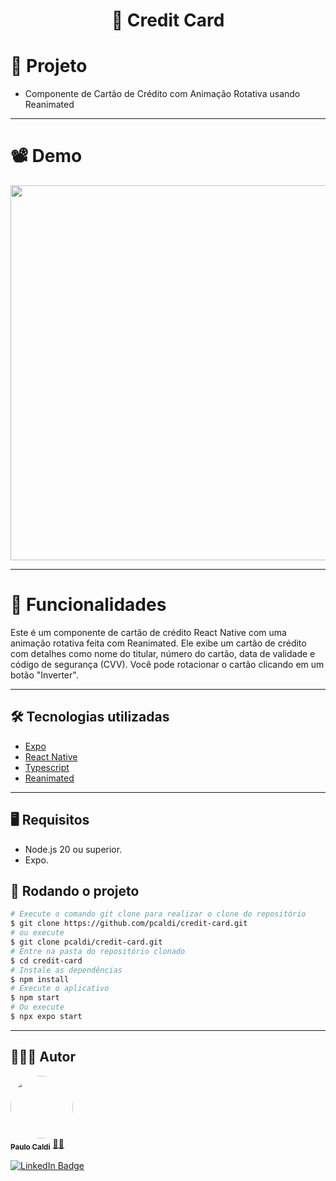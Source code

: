 <h1 align="center">📱 Credit Card</h1>

# 📲 Projeto
- Componente de Cartão de Crédito com Animação Rotativa usando Reanimated

---

# 📽️ Demo
<div align="center" >
   <img height="600" src="./src/assets/demo.gif"/>
</div>

---
# 🚀 Funcionalidades

Este é um componente de cartão de crédito React Native com uma animação rotativa feita com Reanimated. Ele exibe um cartão de crédito com detalhes como nome do titular, número do cartão, data de validade e código de segurança (CVV). Você pode rotacionar o cartão clicando em um botão "Inverter".

---

## 🛠️ Tecnologias utilizadas
* [Expo](https://expo.dev/)
* [React Native](https://reactnative.dev/)
* [Typescript](https://www.typescriptlang.org/)
* [Reanimated](https://docs.expo.dev/versions/latest/sdk/reanimated/)

---
## 🖥️ Requisitos

- Node.js 20 ou superior.
- Expo.

## 🎡 Rodando o projeto

```bash
# Execute o comando git clone para realizar o clone do repositório
$ git clone https://github.com/pcaldi/credit-card.git
# ou execute
$ git clone pcaldi/credit-card.git
# Entre na pasta do repositório clonado
$ cd credit-card
# Instale as dependências
$ npm install
# Execute o aplicativo
$ npm start
# Ou execute
$ npx expo start
```

---

## 👨🏻‍💻 Autor

<a href="https://github.com/pcaldi">
 <img style="border-radius: 50%;" src="https://github.com/pcaldi.png" width="100px;" alt=""/>
 <br />
 <sub><b>Paulo Caldi</b></sub></a> <a href="https://github.com/pcaldi" title="emoji">🙋🏻</a>
 <br />

[![LinkedIn Badge](https://img.shields.io/badge/-Paulo-blue?style=flat-square&logo=Linkedin&logoColor=white&link=https://www.linkedin.com/in/pcaldi/)](https://www.linkedin.com/in/pcaldi/)
